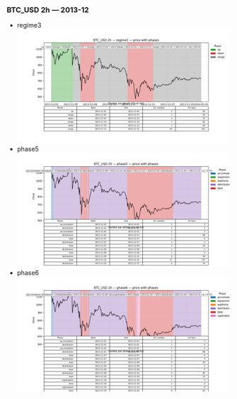 ### BTC_USD 2h — 2013-12

- regime3
![BTC_USD_2h_regime3_2013-12_phase_price.png](outputs/fourier/phase_monthly/BTC_USD/2h/2013/2013-12/BTC_USD_2h_regime3_2013-12_phase_price.png)
- phase5
![BTC_USD_2h_phase5_2013-12_phase_price.png](outputs/fourier/phase_monthly/BTC_USD/2h/2013/2013-12/BTC_USD_2h_phase5_2013-12_phase_price.png)
- phase6
![BTC_USD_2h_phase6_2013-12_phase_price.png](outputs/fourier/phase_monthly/BTC_USD/2h/2013/2013-12/BTC_USD_2h_phase6_2013-12_phase_price.png)